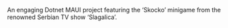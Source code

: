 An engaging Dotnet MAUI project featuring the ‘Skocko’ minigame from the renowned Serbian TV show ‘Slagalica’.
